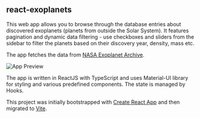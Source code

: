 ## react-exoplanets

This web app allows you to browse through the database entries about discovered exoplanets (planets from outside the Solar System). It features pagination and dynamic data filtering - use checkboxes and sliders from the sidebar to filter the planets based on their discovery year, density, mass etc.

The app fetches the data from [NASA Exoplanet Archive](https://exoplanetarchive.ipac.caltech.edu/).

![App Preview](https://i.imgur.com/6jFnM5A.gif)

The app is written in ReactJS with TypeScript and uses Material-UI library for styling and various predefined components. The state is managed by Hooks.

This project was initially bootstrapped with [Create React App](https://github.com/facebook/create-react-app) and then migrated to [Vite](https://vite.dev/).

